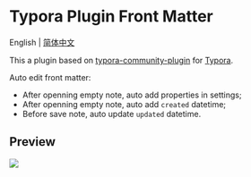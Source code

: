 # Typora Plugin Front Matter

English | [简体中文](https://github.com/typora-community-plugin/typora-plugin-front-matter/blob/main/README.zh-CN.md)

This a plugin based on [typora-community-plugin](https://github.com/typora-community-plugin/typora-community-plugin) for [Typora](https://typora.io).

Auto edit front matter:

- After openning empty note, auto add properties in settings;
- After openning empty note, auto add `created` datetime;
- Before save note, auto update `updated` datetime.

## Preview

![](https://fastly.jsdelivr.net/gh/typora-community-plugin/typora-plugin-front-matter@main/docs/assets/base.jpg)
